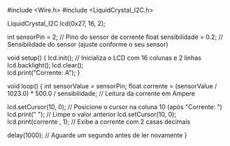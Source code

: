 #include <Wire.h>
#include <LiquidCrystal_I2C.h>

LiquidCrystal_I2C lcd(0x27, 16, 2);

int sensorPin = 2; // Pino do sensor de corrente
float sensibilidade = 0.2; // Sensibilidade do sensor (ajuste conforme o seu sensor)

void setup() {
  lcd.init();  // Inicializa o LCD com 16 colunas e 2 linhas
  lcd.backlight();
  lcd.clear();	
  lcd.print("Corrente:      A");
}

void loop() {
  int sensorValue = sensorPin;
  float corrente = (sensorValue / 1023.0) * 500.0 / sensibilidade; // Leitura da corrente em Ampere

  lcd.setCursor(10, 0); // Posicione o cursor na coluna 10 (após "Corrente: ")
  lcd.print("     "); // Limpe o valor anterior
  lcd.setCursor(10, 0);
  lcd.print(corrente , 1); // Exibe a corrente com 2 casas decimais

  delay(1000); // Aguarde um segundo antes de ler novamente
}
